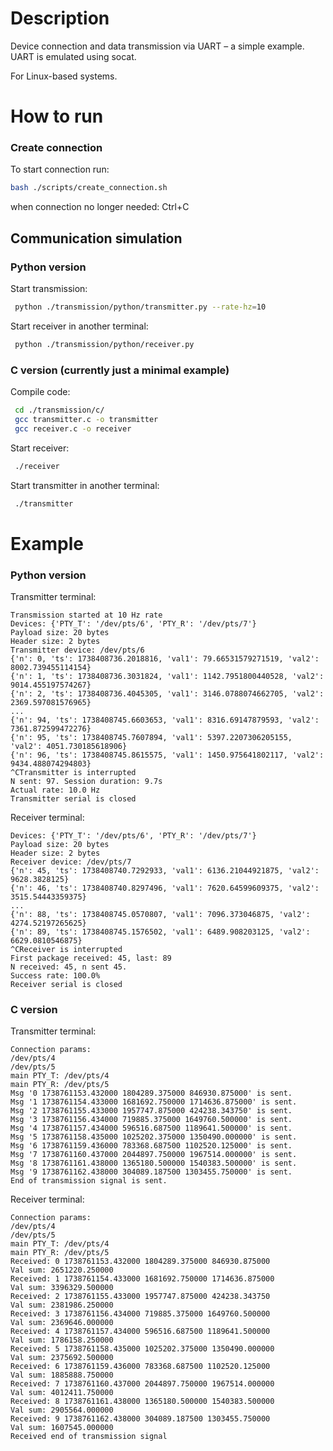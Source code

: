 # Description
Device connection and data transmission via UART – a simple example. 
UART is emulated using socat. 

For Linux-based systems.

# How to run

### Create connection
To start connection run:
```bash
bash ./scripts/create_connection.sh
```
when connection no longer needed: Ctrl+C

## Communication simulation
### Python version
Start transmission:
```bash
 python ./transmission/python/transmitter.py --rate-hz=10
```

Start receiver in another terminal:
```bash
 python ./transmission/python/receiver.py
```

### C version (currently just a minimal example)
Compile code:
```bash
 cd ./transmission/c/
 gcc transmitter.c -o transmitter
 gcc receiver.c -o receiver
```
Start receiver:
```bash
 ./receiver
```
Start transmitter in another terminal:
```bash
 ./transmitter
```

# Example
### Python version
Transmitter terminal:
```terminal
Transmission started at 10 Hz rate
Devices: {'PTY_T': '/dev/pts/6', 'PTY_R': '/dev/pts/7'}
Payload size: 20 bytes
Header size: 2 bytes
Transmitter device: /dev/pts/6
{'n': 0, 'ts': 1738408736.2018816, 'val1': 79.66531579271519, 'val2': 8002.739455114154}
{'n': 1, 'ts': 1738408736.3031824, 'val1': 1142.7951800440528, 'val2': 9014.455197574267}
{'n': 2, 'ts': 1738408736.4045305, 'val1': 3146.0788074662705, 'val2': 2369.597081576965}
...
{'n': 94, 'ts': 1738408745.6603653, 'val1': 8316.69147879593, 'val2': 7361.872599472276}
{'n': 95, 'ts': 1738408745.7607894, 'val1': 5397.2207306205155, 'val2': 4051.730185618906}
{'n': 96, 'ts': 1738408745.8615575, 'val1': 1450.975641802117, 'val2': 9434.488074294803}
^CTransmitter is interrupted
N sent: 97. Session duration: 9.7s
Actual rate: 10.0 Hz
Transmitter serial is closed
```
Receiver terminal:
```terminal
Devices: {'PTY_T': '/dev/pts/6', 'PTY_R': '/dev/pts/7'}
Payload size: 20 bytes
Header size: 2 bytes
Receiver device: /dev/pts/7
{'n': 45, 'ts': 1738408740.7292933, 'val1': 6136.21044921875, 'val2': 9628.3828125}
{'n': 46, 'ts': 1738408740.8297496, 'val1': 7620.64599609375, 'val2': 3515.54443359375}
...
{'n': 88, 'ts': 1738408745.0570807, 'val1': 7096.373046875, 'val2': 4274.52197265625}
{'n': 89, 'ts': 1738408745.1576502, 'val1': 6489.908203125, 'val2': 6629.0810546875}
^CReceiver is interrupted
First package received: 45, last: 89
N received: 45, n sent 45.
Success rate: 100.0%
Receiver serial is closed
```
### C version
Transmitter terminal:
```terminal
Connection params:
/dev/pts/4
/dev/pts/5
main PTY_T: /dev/pts/4
main PTY_R: /dev/pts/5
Msg '0 1738761153.432000 1804289.375000 846930.875000' is sent.
Msg '1 1738761154.433000 1681692.750000 1714636.875000' is sent.
Msg '2 1738761155.433000 1957747.875000 424238.343750' is sent.
Msg '3 1738761156.434000 719885.375000 1649760.500000' is sent.
Msg '4 1738761157.434000 596516.687500 1189641.500000' is sent.
Msg '5 1738761158.435000 1025202.375000 1350490.000000' is sent.
Msg '6 1738761159.436000 783368.687500 1102520.125000' is sent.
Msg '7 1738761160.437000 2044897.750000 1967514.000000' is sent.
Msg '8 1738761161.438000 1365180.500000 1540383.500000' is sent.
Msg '9 1738761162.438000 304089.187500 1303455.750000' is sent.
End of transmission signal is sent.
```
Receiver terminal:
```terminal
Connection params:
/dev/pts/4
/dev/pts/5
main PTY_T: /dev/pts/4
main PTY_R: /dev/pts/5
Received: 0 1738761153.432000 1804289.375000 846930.875000
Val sum: 2651220.250000
Received: 1 1738761154.433000 1681692.750000 1714636.875000
Val sum: 3396329.500000
Received: 2 1738761155.433000 1957747.875000 424238.343750
Val sum: 2381986.250000
Received: 3 1738761156.434000 719885.375000 1649760.500000
Val sum: 2369646.000000
Received: 4 1738761157.434000 596516.687500 1189641.500000
Val sum: 1786158.250000
Received: 5 1738761158.435000 1025202.375000 1350490.000000
Val sum: 2375692.500000
Received: 6 1738761159.436000 783368.687500 1102520.125000
Val sum: 1885888.750000
Received: 7 1738761160.437000 2044897.750000 1967514.000000
Val sum: 4012411.750000
Received: 8 1738761161.438000 1365180.500000 1540383.500000
Val sum: 2905564.000000
Received: 9 1738761162.438000 304089.187500 1303455.750000
Val sum: 1607545.000000
Received end of transmission signal
```
